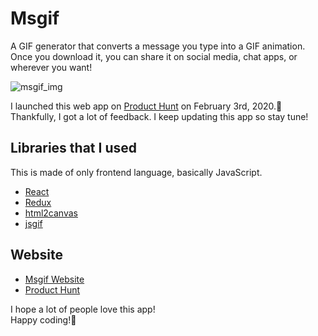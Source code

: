 # Msgif
A GIF generator that converts a message you type into a GIF animation.<br>
Once you download it, you can share it on social media, chat apps, or wherever you want! <br>
 
![msgif_img](https://msgif.net/static/media/messagif1.116aaf4a.gif "sample image") 
 
I launched this web app on [Product Hunt](https://www.producthunt.com/posts/msgif) on February 3rd, 2020.🎉<br>
Thankfully, I got a lot of feedback. I keep updating this app so stay tune!

## Libraries that I used
 This is made of only frontend language, basically JavaScript. 

- [React](https://reactjs.org/)
- [Redux](https://redux.js.org/)
- [html2canvas](https://html2canvas.hertzen.com/)
- [jsgif](https://github.com/antimatter15/jsgif)
  
## Website 
- [Msgif Website](https://msgif.net/)
- [Product Hunt](https://www.producthunt.com/posts/msgif) 

I hope a lot of people love this app!<br>
Happy coding!🤞
